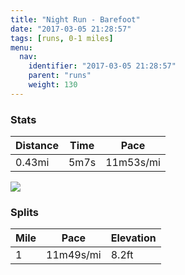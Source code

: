 ```yaml
---
title: "Night Run - Barefoot"
date: "2017-03-05 21:28:57"
tags: [runs, 0-1 miles]
menu:
  nav:
    identifier: "2017-03-05 21:28:57"
    parent: "runs"
    weight: 130
---
```


### Stats

| Distance | Time | Pace |
|----------|------|------|
|0.43mi|5m7s|11m53s/mi|

<img src='https://maps.googleapis.com/maps/api/staticmap?maptype=roadmap&path=enc:agjeIj~vLyCtA&key=AIzaSyAfqMeaZ1CCJFGP5cWud__oZnT_Pybg-1M&size=800x800&markers=color:yellow|label:S|53.46945,-2.2527&markers=color:green|label:F|53.470220000000005,-2.25313'>

### Splits

| Mile | Pace | Elevation |
|------|------|-----------|
|1|11m49s/mi|8.2ft|
